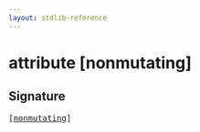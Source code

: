 ```yaml
---
layout: stdlib-reference
---
```


# attribute [nonmutating]

## Signature

<pre>
[<a href="/stdlib-reference/attributes/nonmutating">nonmutating</a>]
</pre>

